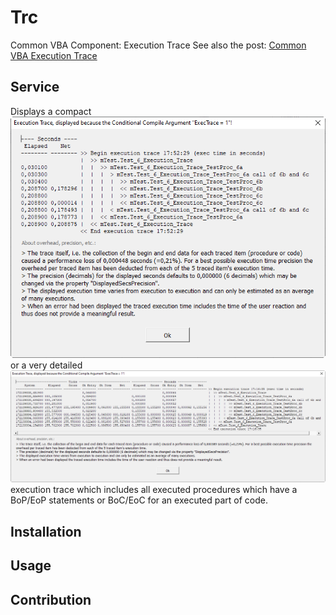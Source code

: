 # Trc
Common VBA Component: Execution Trace
See also the post: [Common VBA Execution Trace]()
## Service
Displays a compact
![image](ExecutionTrace.png)
or a very detailed
![image](ExecutionTraceDetailed.png)
execution trace which includes all executed procedures which have a BoP/EoP statements or BoC/EoC for an executed part of code.

## Installation
## Usage
## Contribution